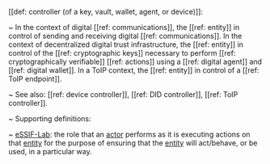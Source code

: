 [[def: controller (of a key, vault, wallet, agent, or device)]]:

~ In the context of digital [[ref: communications]], the [[ref: entity]] in control of sending and receiving digital [[ref: communications]]. In the context of decentralized digital trust infrastructure, the [[ref: entity]] in control of the [[ref: cryptographic keys]] necessary to perform [[ref: cryptographically verifiable]] [[ref: actions]] using a [[ref: digital agent]] and [[ref: digital wallet]]. In a ToIP context, the [[ref: entity]] in control of a [[ref: ToIP endpoint]].

~ See also: [[ref: device controller]], [[ref: DID controller]], [[ref: ToIP controller]].

~ Supporting definitions:

~ [eSSIF-Lab](https://essif-lab.github.io/framework/docs/essifLab-glossary#controller): the role that an [actor](https://essif-lab.github.io/framework/docs/terms/actor) performs as it is executing actions on that [entity](https://essif-lab.github.io/framework/docs/terms/entity) for the purpose of ensuring that the [entity](https://essif-lab.github.io/framework/docs/terms/entity) will act/behave, or be used, in a particular way.

